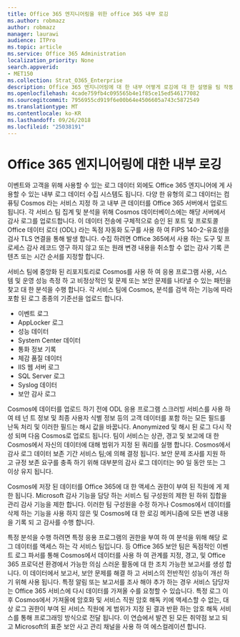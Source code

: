 ```yaml
---
title: Office 365 엔지니어링을 위한 office 365 내부 로깅
ms.author: robmazz
author: robmazz
manager: laurawi
audience: ITPro
ms.topic: article
ms.service: Office 365 Administration
localization_priority: None
search.appverid:
- MET150
ms.collection: Strat_O365_Enterprise
description: Office 365 엔지니어링에 대 한 내부 어떻게 로깅에 대 한 설명을 팀 작동 합니다.
ms.openlocfilehash: 4cade759fb4c095565b4e1f85ce15ed546177082
ms.sourcegitcommit: 7956955cd919f6e00b64e4506605a743c5872549
ms.translationtype: MT
ms.contentlocale: ko-KR
ms.lasthandoff: 09/26/2018
ms.locfileid: "25038191"
---
```

# <a name="internal-logging-for-office-365-engineering"></a>Office 365 엔지니어링에 대한 내부 로깅
이벤트와 고객을 위해 사용할 수 있는 로그 데이터 외에도 Office 365 엔지니어에 게 사용할 수 있는 내부 로그 데이터 수집 시스템도 됩니다. 다양 한 유형의 로그 데이터는 컴퓨팅 Cosmos 라는 서비스 지정 하 고 내부 큰 데이터를 Office 365 서버에서 업로드 됩니다. 각 서비스 팀 집계 및 분석을 위해 Cosmos 데이터베이스에는 해당 서버에서 감사 로그를 업로드합니다. 이 데이터 전송에 구체적으로 승인 된 포트 및 프로토콜 Office 데이터 로더 (ODL) 라는 독점 자동화 도구를 사용 하 여 FIPS 140-2-유효성을 검사 TLS 연결을 통해 발생 합니다. 수집 하려면 Office 365에서 사용 하는 도구 및 프로세스 감사 레코드 영구 하지 않고 또는 원래 변경 내용을 취소할 수 없는 감사 기록 콘텐츠 또는 시간 순서를 지정할 합니다.

서비스 팀에 중앙화 된 리포지토리로 Cosmos를 사용 하 여 응용 프로그램 사용, 시스템 및 운영 성능 측정 하 고 비정상적인 및 문제 또는 보안 문제를 나타낼 수 있는 패턴을 찾고 대 한 분석을 수행 합니다. 각 서비스 팀에 Cosmos, 분석를 검색 하는 기능에 따라 포함 된 로그 종종의 기준선을 업로드 합니다.
- 이벤트 로그
- AppLocker 로그
- 성능 데이터
- System Center 데이터
- 통화 정보 기록
- 체감 품질 데이터
- IIS 웹 서버 로그
- SQL Server 로그
- Syslog 데이터
- 보안 감사 로그

Cosmos에 데이터를 업로드 하기 전에 ODL 응용 프로그램 스크러빙 서비스를 사용 하 여 테 넌 트 정보 및 최종 사용자 식별 정보 등의 고객 데이터를 포함 하는 모든 필드를 난독 처리 및 이러한 필드는 해시 값을 바꿉니다. Anonymized 및 해시 된 로그 다시 작성 되며 다음 Cosmos로 업로드 됩니다. 팀이 서비스는 상관, 경고 및 보고에 대 한 Cosmos에서 자신의 데이터에 대해 범위가 지정 된 쿼리를 실행 합니다. Cosmos에서 감사 로그 데이터 보존 기간 서비스 팀;에 의해 결정 됩니다. 보안 문제 조사를 지원 하 고 규정 보존 요구를 충족 하기 위해 대부분의 감사 로그 데이터는 90 일 동안 또는 그 이상 유지 됩니다.

Cosmos에 저장 된 데이터를 Office 365에 대 한 액세스 권한이 부여 된 직원에 게 제한 됩니다. Microsoft 감사 기능을 담당 하는 서비스 팀 구성원의 제한 된 하위 집합을 관리 감사 기능을 제한 합니다. 이러한 팀 구성원을 수정 하거나 Cosmos에서 데이터를 삭제 하는 기능을 사용 하지 않은 및 Cosmos에 대 한 로깅 메커니즘에 모든 변경 내용을 기록 되 고 감사를 수행 합니다.

특정 분석을 수행 하려면 특정 응용 프로그램의 권한을 부여 하 여 분석을 위해 해당 로그 데이터를 액세스 하는 각 서비스 팀입니다. 등 Office 365 보안 팀은 독점적인 이벤트 로그 파서를 통해 Cosmos에서 데이터를 사용 하 여 관계를 지정, 경고, 및 Office 365 프로덕션 환경에서 가능한 의심 스러운 활동에 대 한 조치 가능한 보고서를 생성 합니다. 이 데이터에서 보고서, 보안 문제를 해결 하 고 서비스의 전반적인 성능이 개선 하기 위해 사용 됩니다. 특정 알림 또는 보고서를 조사 해야 추가 하는 경우 서비스 담당자는 Office 365 서비스에 다시 데이터를 가져올 수를 요청할 수 있습니다. 특정 로그 이후 Cosmos에서 가져올에 암호화 및 서비스 직원 암호 해독 키에 액세스할 수 없는, 대상 로그 권한이 부여 된 서비스 직원에 게 범위가 지정 된 결과 반환 하는 암호 해독 서비스를 통해 프로그래밍 방식으로 전달 됩니다. 이 연습에서 발견 된 모든 취약점 보고 되 고 Microsoft의 표준 보안 사고 관리 채널을 사용 하 여 에스컬레이션 합니다.
